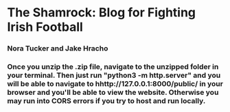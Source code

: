 # The Shamrock: Blog for Fighting Irish Football
### Nora Tucker and Jake Hracho

### Once you unzip the .zip file, navigate to the unzipped folder in your terminal. Then just run "python3 -m http.server" and you will be able to navigate to hhttp://127.0.0.1:8000/public/ in your browser and you'll be able to view the website. Otherwise you may run into CORS errors if you try to host and run locally.
